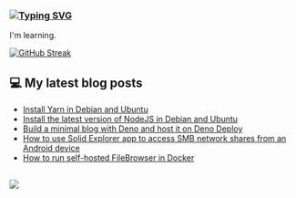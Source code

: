 ### [![Typing SVG](https://readme-typing-svg.herokuapp.com/?lines=Hello+World.+👋)](https://git.io/typing-svg)

I'm learning.

[![GitHub Streak](https://github-readme-streak-stats.herokuapp.com/?user=AndreLeufstedt&background=08083a&dates=b3e4ff&currStreakNum=fe10bf&sideNums=fe10bf&stroke=fe10bf&ring=ff8f1f&sideLabels=ff8f1f&fire=fcf645&currStreakLabel=fe10bf&hide_border=true)](https://git.io/streak-stats)

## 💻 My latest blog posts
<!-- BLOG-POST-LIST:START -->
- [Install Yarn in Debian and Ubuntu](https://arieldiaz.codes/blog/install-yarn-ubuntu-debian/)
- [Install the latest version of NodeJS in Debian and Ubuntu](https://arieldiaz.codes/blog/install-nodejs-ubuntu-debian/)
- [Build a minimal blog with Deno and host it on Deno Deploy](https://arieldiaz.codes/blog/minimal-blog-deno-deploy/)
- [How to use Solid Explorer app to access SMB network shares from an Android device](https://arieldiaz.codes/blog/solid-explorer-samba-share/)
- [How to run self-hosted FileBrowser in Docker](https://arieldiaz.codes/blog/how-to-run-filebrowser-in-docker/)
<!-- BLOG-POST-LIST:END -->

##
![](https://komarev.com/ghpvc/?username=fullmetalbrackets&flat-square&color=fa28ad)
